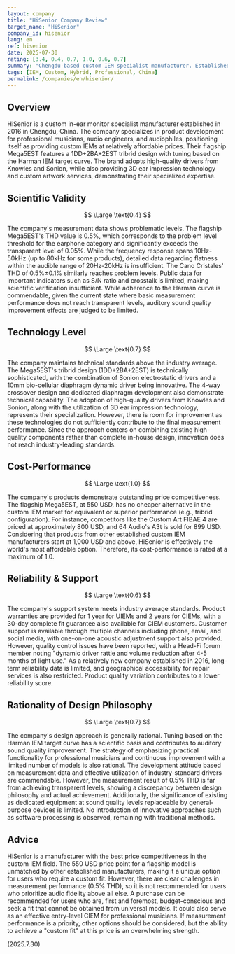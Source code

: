 ```yaml
---
layout: company
title: "HiSenior Company Review"
target_name: "HiSenior"
company_id: hisenior
lang: en
ref: hisenior
date: 2025-07-30
rating: [3.4, 0.4, 0.7, 1.0, 0.6, 0.7]
summary: "Chengdu-based custom IEM specialist manufacturer. Established in 2016, specialized in professional musician products. Ultimate price competitiveness in the custom IEM market but with challenges in measurement performance."
tags: [IEM, Custom, Hybrid, Professional, China]
permalink: /companies/en/hisenior/
---
```


## Overview

HiSenior is a custom in-ear monitor specialist manufacturer established in 2016 in Chengdu, China. The company specializes in product development for professional musicians, audio engineers, and audiophiles, positioning itself as providing custom IEMs at relatively affordable prices. Their flagship Mega5EST features a 1DD+2BA+2EST tribrid design with tuning based on the Harman IEM target curve. The brand adopts high-quality drivers from Knowles and Sonion, while also providing 3D ear impression technology and custom artwork services, demonstrating their specialized expertise.

## Scientific Validity

$$ \Large \text{0.4} $$

The company's measurement data shows problematic levels. The flagship Mega5EST's THD value is 0.5%, which corresponds to the problem level threshold for the earphone category and significantly exceeds the transparent level of 0.05%. While the frequency response spans 10Hz-50kHz (up to 80kHz for some products), detailed data regarding flatness within the audible range of 20Hz-20kHz is insufficient. The Cano Cristales' THD of 0.5%±0.1% similarly reaches problem levels. Public data for important indicators such as S/N ratio and crosstalk is limited, making scientific verification insufficient. While adherence to the Harman curve is commendable, given the current state where basic measurement performance does not reach transparent levels, auditory sound quality improvement effects are judged to be limited.

## Technology Level

$$ \Large \text{0.7} $$

The company maintains technical standards above the industry average. The Mega5EST's tribrid design (1DD+2BA+2EST) is technically sophisticated, with the combination of Sonion electrostatic drivers and a 10mm bio-cellular diaphragm dynamic driver being innovative. The 4-way crossover design and dedicated diaphragm development also demonstrate technical capability. The adoption of high-quality drivers from Knowles and Sonion, along with the utilization of 3D ear impression technology, represents their specialization. However, there is room for improvement as these technologies do not sufficiently contribute to the final measurement performance. Since the approach centers on combining existing high-quality components rather than complete in-house design, innovation does not reach industry-leading standards.

## Cost-Performance

$$ \Large \text{1.0} $$

The company's products demonstrate outstanding price competitiveness. The flagship Mega5EST, at 550 USD, has no cheaper alternative in the custom IEM market for equivalent or superior performance (e.g., tribrid configuration). For instance, competitors like the Custom Art FIBAE 4 are priced at approximately 800 USD, and 64 Audio's A3t is sold for 899 USD. Considering that products from other established custom IEM manufacturers start at 1,000 USD and above, HiSenior is effectively the world's most affordable option. Therefore, its cost-performance is rated at a maximum of 1.0.

## Reliability & Support

$$ \Large \text{0.6} $$

The company's support system meets industry average standards. Product warranties are provided for 1 year for UIEMs and 2 years for CIEMs, with a 30-day complete fit guarantee also available for CIEM customers. Customer support is available through multiple channels including phone, email, and social media, with one-on-one acoustic adjustment support also provided. However, quality control issues have been reported, with a Head-Fi forum member noting "dynamic driver rattle and volume reduction after 4-5 months of light use." As a relatively new company established in 2016, long-term reliability data is limited, and geographical accessibility for repair services is also restricted. Product quality variation contributes to a lower reliability score.

## Rationality of Design Philosophy

$$ \Large \text{0.7} $$

The company's design approach is generally rational. Tuning based on the Harman IEM target curve has a scientific basis and contributes to auditory sound quality improvement. The strategy of emphasizing practical functionality for professional musicians and continuous improvement with a limited number of models is also rational. The development attitude based on measurement data and effective utilization of industry-standard drivers are commendable. However, the measurement result of 0.5% THD is far from achieving transparent levels, showing a discrepancy between design philosophy and actual achievement. Additionally, the significance of existing as dedicated equipment at sound quality levels replaceable by general-purpose devices is limited. No introduction of innovative approaches such as software processing is observed, remaining with traditional methods.

## Advice

HiSenior is a manufacturer with the best price competitiveness in the custom IEM field. The 550 USD price point for a flagship model is unmatched by other established manufacturers, making it a unique option for users who require a custom fit. However, there are clear challenges in measurement performance (0.5% THD), so it is not recommended for users who prioritize audio fidelity above all else. A purchase can be recommended for users who are, first and foremost, budget-conscious and seek a fit that cannot be obtained from universal models. It could also serve as an effective entry-level CIEM for professional musicians. If measurement performance is a priority, other options should be considered, but the ability to achieve a "custom fit" at this price is an overwhelming strength.

(2025.7.30)
